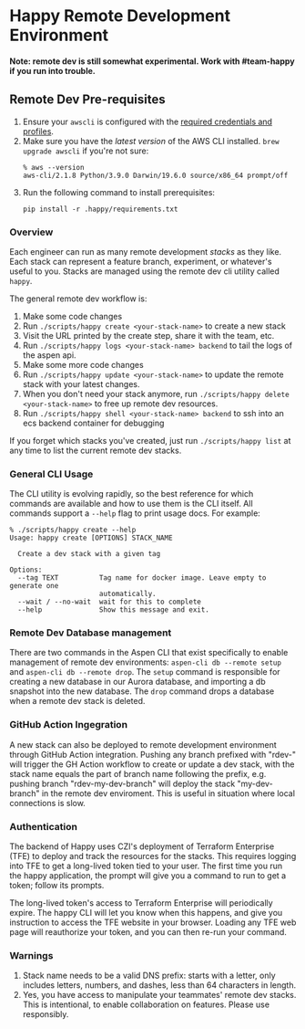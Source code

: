 # Happy Remote Development Environment

#### Note: remote dev is still somewhat experimental. Work with #team-happy if you run into trouble.

## Remote Dev Pre-requisites
1. Ensure your `awscli` is configured with the
   [required credentials and profiles](../docs/awscli.md).
1. Make sure you have the *latest version* of the AWS CLI installed. `brew upgrade awscli` if you're not sure:
   ```
   % aws --version
   aws-cli/2.1.8 Python/3.9.0 Darwin/19.6.0 source/x86_64 prompt/off
   ```
1. Run the following command to install prerequisites:
   ```
   pip install -r .happy/requirements.txt
   ```

### Overview
Each engineer can run as many remote development *stacks* as they like. Each stack can represent a feature branch, experiment, or whatever's useful to you. Stacks are managed using the remote dev cli utility called `happy`.

The general remote dev workflow is:

1. Make some code changes
1. Run `./scripts/happy create <your-stack-name>` to create a new stack
1. Visit the URL printed by the create step, share it with the team, etc.
1. Run `./scripts/happy logs <your-stack-name> backend` to tail the logs of the aspen api.
1. Make some more code changes
1. Run `./scripts/happy update <your-stack-name>` to update the remote stack with your latest changes.
1. When you don't need your stack anymore, run `./scripts/happy delete <your-stack-name>` to free up remote dev resources.
1. Run `./scripts/happy shell <your-stack-name> backend` to ssh into an ecs backend container for debugging

If you forget which stacks you've created, just run `./scripts/happy list` at any time to list the current remote dev stacks.

### General CLI Usage
The CLI utility is evolving rapidly, so the best reference for which commands are available and how to use them is the CLI itself. All commands support a `--help` flag to print usage docs. For example:

```
% ./scripts/happy create --help
Usage: happy create [OPTIONS] STACK_NAME

  Create a dev stack with a given tag

Options:
  --tag TEXT          Tag name for docker image. Leave empty to generate one
                      automatically.
  --wait / --no-wait  wait for this to complete
  --help              Show this message and exit.
```

### Remote Dev Database management
There are two commands in the Aspen CLI that exist specifically to enable management of remote dev environments: `aspen-cli db --remote setup` and `aspen-cli db --remote drop`. The `setup` command is responsible for creating a new database in our Aurora database, and importing a db snapshot into the new database. The `drop` command drops a database when a remote dev stack is deleted.

### GitHub Action Ingegration
A new stack can also be deployed to remote development environment through GitHub Action integration. Pushing any branch prefixed with "rdev-" will trigger the GH Action workflow to create or update a dev stack, with the stack name equals the part of branch name following the prefix, e.g. pushing branch "rdev-my-dev-branch" will deploy the stack "my-dev-branch" in the remote dev enviroment. This is useful in situation where local connections is slow.

### Authentication
The backend of Happy uses CZI's deployment of Terraform Enterprise (TFE) to deploy and track the resources
for the stacks. This requires logging into TFE to get a long-lived token tied to your user.
The first time you run the happy application, the prompt will give you a command to run to get a token;
follow its prompts.

The long-lived token's access to Terraform Enterprise will periodically expire. The happy CLI will let
you know when this happens, and give you instruction to access the TFE website in your
browser. Loading any TFE web page will reauthorize your token, and you can then re-run your command.

### Warnings

1. Stack name needs to be a valid DNS prefix: starts with a letter, only includes letters, numbers, and dashes, less than 64 characters in length.
1. Yes, you have access to manipulate your teammates' remote dev stacks. This is intentional, to enable collaboration on features. Please use responsibly.
